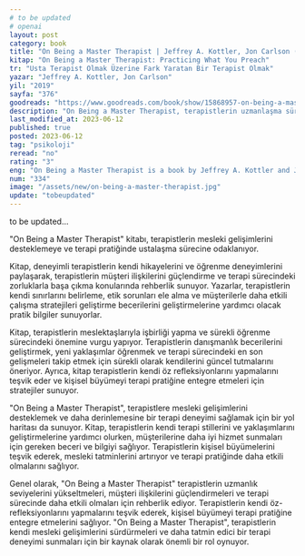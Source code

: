 ```yaml
---
# to be updated
# openai
layout: post
category: book
title: "On Being a Master Therapist | Jeffrey A. Kottler, Jon Carlson (Kitap)"
kitap: "On Being a Master Therapist: Practicing What You Preach"
tr: "Usta Terapist Olmak Üzerine Fark Yaratan Bir Terapist Olmak"
yazar: "Jeffrey A. Kottler, Jon Carlson"
yil: "2019"
sayfa: "376"
goodreads: "https://www.goodreads.com/book/show/15868957-on-being-a-master-therapist"
description: "On Being a Master Therapist, terapistlerin uzmanlaşma sürecinde ilerlerken karşılaştıkları zorlukları ve terapi becerilerini zaman içinde nasıl geliştirdiklerini anlatıyor."
last_modified_at: 2023-06-12
published: true
posted: 2023-06-12
tag: "psikoloji"
reread: "no"
rating: "3"
eng: "On Being a Master Therapist is a book by Jeffrey A. Kottler and Jon Carlson that guides therapists on their journey to mastery, offering insights on overcoming challenges, deepening client relationships, and developing effective therapy skills. It emphasises collaboration, continuous learning, and personal growth in the therapy profession."
num: "334"
image: "/assets/new/on-being-a-master-therapist.jpg"
update: "tobeupdated"
---
```


to be updated...

"On Being a Master Therapist" kitabı, terapistlerin mesleki gelişimlerini desteklemeye ve terapi pratiğinde ustalaşma sürecine odaklanıyor.

Kitap, deneyimli terapistlerin kendi hikayelerini ve öğrenme deneyimlerini paylaşarak, terapistlerin müşteri ilişkilerini güçlendirme ve terapi sürecindeki zorluklarla başa çıkma konularında rehberlik sunuyor. Yazarlar, terapistlerin kendi sınırlarını belirleme, etik sorunları ele alma ve müşterilerle daha etkili çalışma stratejileri geliştirme becerilerini geliştirmelerine yardımcı olacak pratik bilgiler sunuyorlar.

Kitap, terapistlerin meslektaşlarıyla işbirliği yapma ve sürekli öğrenme sürecindeki önemine vurgu yapıyor. Terapistlerin danışmanlık becerilerini geliştirmek, yeni yaklaşımlar öğrenmek ve terapi sürecindeki en son gelişmeleri takip etmek için sürekli olarak kendilerini güncel tutmalarını öneriyor. Ayrıca, kitap terapistlerin kendi öz refleksiyonlarını yapmalarını teşvik eder ve kişisel büyümeyi terapi pratiğine entegre etmeleri için stratejiler sunuyor.

"On Being a Master Therapist", terapistlere mesleki gelişimlerini desteklemek ve daha derinlemesine bir terapi deneyimi sağlamak için bir yol haritası da sunuyor. Kitap, terapistlerin kendi terapi stillerini ve yaklaşımlarını geliştirmelerine yardımcı olurken, müşterilerine daha iyi hizmet sunmaları için gereken beceri ve bilgiyi sağlıyor. Terapistlerin kişisel büyümelerini teşvik ederek, mesleki tatminlerini artırıyor ve terapi pratiğinde daha etkili olmalarını sağlıyor.

Genel olarak, "On Being a Master Therapist" terapistlerin uzmanlık seviyelerini yükseltmeleri, müşteri ilişkilerini güçlendirmeleri ve terapi sürecinde daha etkili olmaları için rehberlik ediyor. Terapistlerin kendi öz-refleksiyonlarını yapmalarını teşvik ederek, kişisel büyümeyi terapi pratiğine entegre etmelerini sağlıyor. "On Being a Master Therapist", terapistlerin kendi mesleki gelişimlerini sürdürmeleri ve daha tatmin edici bir terapi deneyimi sunmaları için bir kaynak olarak önemli bir rol oynuyor.
